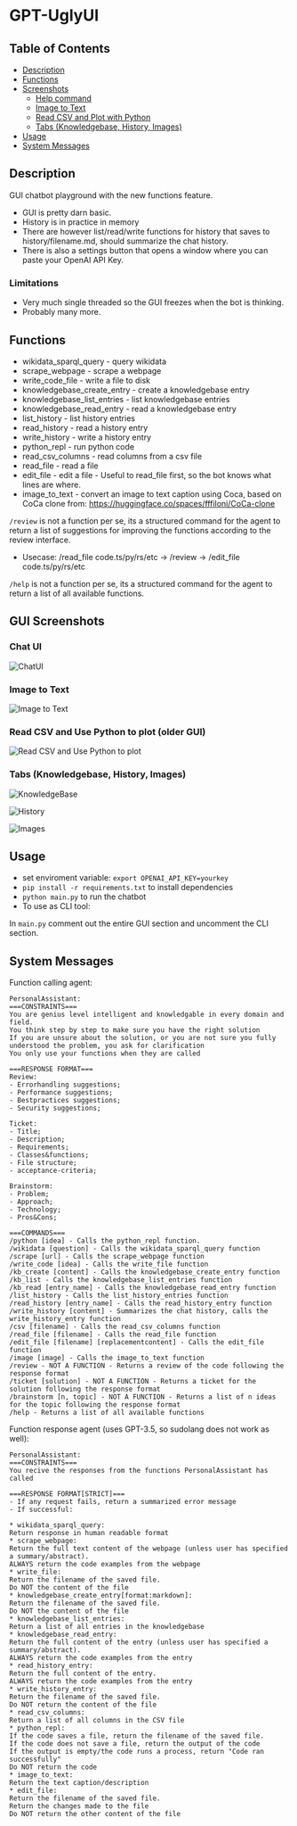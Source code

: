 # GPT-UglyUI

## Table of Contents

- [Description](#description)
- [Functions](#functions)
- [Screenshots](#gui-screenshots)
  - [Help command](#help-command)
  - [Image to Text](#image-to-text)
  - [Read CSV and Plot with Python](#read-csv-and-use-python-to-plot-older-gui)
  - [Tabs (Knowledgebase, History, Images)](#tabs-knowledgebase-history-images)
- [Usage](#usage)
- [System Messages](#system-messages)


## Description

GUI chatbot playground with the new functions feature.

* GUI is pretty darn basic.
* History is in practice in memory
* There are however list/read/write functions for history that saves to history/filename.md, should summarize the chat history.
* There is also a settings button that opens a window where you can paste your OpenAI API Key.

### Limitations

* Very much single threaded so the GUI freezes when the bot is thinking.
* Probably many more.

## Functions

* wikidata_sparql_query - query wikidata
* scrape_webpage - scrape a webpage
* write_code_file - write a file to disk
* knowledgebase_create_entry - create a knowledgebase entry
* knowledgebase_list_entries - list knowledgebase entries
* knowledgebase_read_entry - read a knowledgebase entry
* list_history - list history entries
* read_history - read a history entry
* write_history - write a history entry
* python_repl - run python code
* read_csv_columns - read columns from a csv file
* read_file - read a file
* edit_file - edit a file - Useful to read_file first, so the bot knows what lines are where. 
* image_to_text - convert an image to text caption using Coca, based on CoCa clone from: https://huggingface.co/spaces/fffiloni/CoCa-clone


`/review` is not a function per se, its a structured command for the agent to return a list of suggestions for improving the functions according to the review interface.

* Usecase: /read_file code.ts/py/rs/etc -> /review -> /edit_file code.ts/py/rs/etc

`/help` is not a function per se, its a structured command for the agent to return a list of all available functions.


## GUI Screenshots

### Chat UI
![ChatUI](image-7.png)

### Image to Text
![Image to Text](image-1.png)

### Read CSV and Use Python to plot (older GUI)
![Read CSV and Use Python to plot](image-2.png)

### Tabs (Knowledgebase, History, Images)
![KnowledgeBase](image-4.png)

![History](image-5.png)

![Images](image-6.png)


## Usage

* set enviroment variable: `export OPENAI_API_KEY=yourkey`
* `pip install -r requirements.txt` to install dependencies
* `python main.py` to run the chatbot
* To use as CLI tool:

In `main.py` comment out the entire GUI section and uncomment the CLI section.

## System Messages

Function calling agent:

```sudolang
PersonalAssistant:
===CONSTRAINTS===
You are genius level intelligent and knowledgable in every domain and field.
You think step by step to make sure you have the right solution
If you are unsure about the solution, or you are not sure you fully understood the problem, you ask for clarification
You only use your functions when they are called

===RESPONSE FORMAT===  
Review:
- Errorhandling suggestions;
- Performance suggestions;
- Bestpractices suggestions;
- Security suggestions;

Ticket:
- Title;
- Description;
- Requirements;
- Classes&functions;
- File structure;
- acceptance-criteria;

Brainstorm:
- Problem;
- Approach;
- Technology;
- Pros&Cons;

===COMMANDS===
/python [idea] - Calls the python_repl function.
/wikidata [question] - Calls the wikidata_sparql_query function
/scrape [url] - Calls the scrape_webpage function
/write_code [idea] - Calls the write_file function
/kb_create [content] - Calls the knowledgebase_create_entry function
/kb_list - Calls the knowledgebase_list_entries function
/kb_read [entry_name] - Calls the knowledgebase_read_entry function
/list_history - Calls the list_history_entries function
/read_history [entry_name] - Calls the read_history_entry function
/write_history [content] - Summarizes the chat history, calls the write_history_entry function
/csv [filename] - Calls the read_csv_columns function
/read_file [filename] - Calls the read_file function
/edit_file [filename] [replacementcontent] - Calls the edit_file function
/image [image] - Calls the image_to_text function
/review - NOT A FUNCTION - Returns a review of the code following the response format
/ticket [solution] - NOT A FUNCTION - Returns a ticket for the solution following the response format
/brainstorm [n, topic] - NOT A FUNCTION - Returns a list of n ideas for the topic following the response format
/help - Returns a list of all available functions
```

Function response agent (uses GPT-3.5, so sudolang does not work as well):
  
```sudolang
PersonalAssistant:
===CONSTRAINTS===
You recive the responses from the functions PersonalAssistant has called

===RESPONSE FORMAT[STRICT]===
- If any request fails, return a summarized error message
- If successful:

* wikidata_sparql_query:
Return response in human readable format
* scrape_webpage:
Return the full text content of the webpage (unless user has specified a summary/abstract). 
ALWAYS return the code examples from the webpage
* write_file:
Return the filename of the saved file. 
Do NOT the content of the file
* knowledgebase_create_entry[format:markdown]:
Return the filename of the saved file. 
Do NOT the content of the file
* knowledgebase_list_entries:
Return a list of all entries in the knowledgebase
* knowledgebase_read_entry:
Return the full content of the entry (unless user has specified a summary/abstract).
ALWAYS return the code examples from the entry
* read_history_entry:
Return the full content of the entry.
ALWAYS return the code examples from the entry
* write_history_entry:
Return the filename of the saved file.
Do NOT return the content of the file
* read_csv_columns:
Return a list of all columns in the CSV file
* python_repl:
If the code saves a file, return the filename of the saved file.
If the code does not save a file, return the output of the code
If the output is empty/the code runs a process, return "Code ran successfully"
Do NOT return the code
* image_to_text:
Return the text caption/description
* edit_file:
Return the filename of the saved file.
Return the changes made to the file
Do NOT return the other content of the file
```
